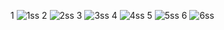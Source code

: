 1
![1ss](https://github.com/user-attachments/assets/6d9a7b92-87a4-4fb0-9647-21f95fa5fa61)
2
![2ss](https://github.com/user-attachments/assets/4e877028-d4e1-4235-8a44-ab0c83783a99)
3
![3ss](https://github.com/user-attachments/assets/9f017031-909d-4470-b434-42078dde5d27)
4
![4ss](https://github.com/user-attachments/assets/28e5edb2-e3ec-48ef-9f68-b9508c215033)
5
![5ss](https://github.com/user-attachments/assets/e3383c38-b58d-4d42-b7c1-833aa6677dae)
6
![6ss](https://github.com/user-attachments/assets/75b0d000-118c-4404-b676-b6f5973db51b)



